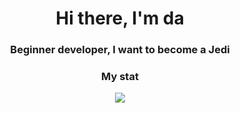 <div id="header" align="center">
  <h1>Hi there, I'm da</h1>
  <h3>Beginner developer, I want to become a Jedi</h3>
<div>


<!--
**daniilantonenko/daniilantonenko** is a ✨ _special_ ✨ repository because its `README.md` (this file) appears on your GitHub profile.

Here are some ideas to get you started:

- 🔭 I’m currently working on ...
- 🌱 I’m currently learning ...
- 👯 I’m looking to collaborate on ...
- 🤔 I’m looking for help with ...
- 💬 Ask me about ...
- 📫 How to reach me: ...
- 😄 Pronouns: ...
- ⚡ Fun fact: ...
-->

### My stat

![](http://github-profile-summary-cards.vercel.app/api/cards/profile-details?username=daniilantonenko&theme=vision_friendly_dark)
